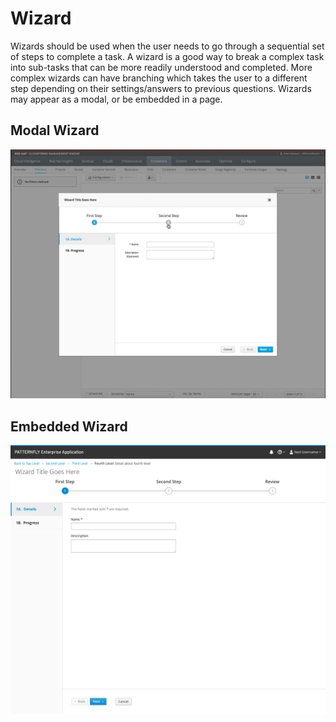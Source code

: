 # Wizard

Wizards should be used when the user needs to go through a sequential set of steps to complete a task. A wizard is a good way to break a complex task into sub-tasks that can be more readily understood and completed. More complex wizards can have branching which takes the user to a different step depending on their settings/answers to previous questions. Wizards may appear as a modal, or be embedded in a page.

## Modal Wizard
![Wizard example image](img/wizard-flow-example.png)

## Embedded Wizard
![Embedded wizard Example](img/embedded-wizard.png)
